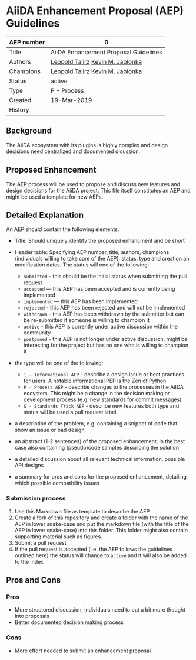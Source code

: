 # AiiDA Enhancement Proposal (AEP) Guidelines

| AEP number | 0                                                            |
|------------|--------------------------------------------------------------|
| Title      | AiiDA Enhancement Proposal Guidelines                        |
| Authors    | [Leopold Talirz](mailto:leopold.talirz@epfl.ch)  [Kevin M. Jablonka](mailto:kevin.jablonka@epfl.ch) |
| Champions  |  [Leopold Talirz](mailto:leopold.talirz@epfl.ch)  [Kevin M. Jablonka](mailto:kevin.jablonka@epfl.ch) |
| Status     | active                                                       |
| Type       | P - Process                                                  |
| Created    | 19-Mar-2019                                                  |
| History    |                                                              |


## Background 
The AiiDA ecosystem with its plugins is highly complex and design decisions need centralized and documented dicussion. 

## Proposed Enhancement 
The AEP process will be used to propose and discuss new features and design decisions for the AiiDA project. 
This file itself constitutes an AEP and might be used a template for new AEPs. 

## Detailed Explanation 
An AEP should contain the following elements:

* Title: Should uniquely identify the proposed enhancment and be short 
* Header table: Specifying AEP number, title, authors, champions (individuals willing to take care of the AEP), status, type and creation an modification dates. 
The status will one of the following:
	* `submitted` - this should be the initial status when submitting the pull request
	* `accepted` — this AEP has been accepted and is currently being implemented
	* `implemented` — this AEP has been implemented
	* `rejected` - this AEP has been rejected and will not be implemented
	* `withdrawn` - this AEP has been withdrawn by the submitter but can be re-submitted if someone is willing to champion it
	* `active` - this AEP is currently under active discussion within the community 
	* `postponed` - this AEP is not longer under active discussion, might be interesting for the project but has no one who is willing to champion it 

* the type will be one of the following: 
	* `I - Informational AEP` - describe a design issue or best practices for users. A notable informational PEP is [the Zen of Python](https://www.python.org/dev/peps/pep-0020/)
	* `P - Process AEP` - describe changes to the processes in the AiIDA ecoystem. 
	This might be a change in the decision making or development process (e.g. new standards for commit messages)
	* `S - Standards Track AEP` - describe new features
both type and status will be used a pull request label. 
* a description of the problem, e.g. containing a snippet of code that show an issue or bad design
* an abstract (1-2 sentences) of the proposed enhancement, in the best case also containing (pseudo)code samples describing the solution
* a detailed discussion about all relevant technical information, possible API designs
* a summary for pros and cons for the proposed enhancement, detailing which possible compatbility issues

### Submission process
1. Use this Markdown file as template to describe the AEP 
2. Create a fork of this repository and create a folder with the name of the AEP in lower snake-case and put the markdown file (with the title of the AEP in lower snake-case) into this folder. This folder might also contain supporting material such as figures. 
3. Submit a pull request
4. If the pull request is accepted (i.e. the AEP follows the guidelines outlined here) the status will change to `active` and it will also be added to the index

## Pros and Cons 

### Pros
* More structured discussion, individuals need to put a bit more thought into proposals
* Better documented decision making process 

### Cons
* More effort needed to submit an enhancement proposal





